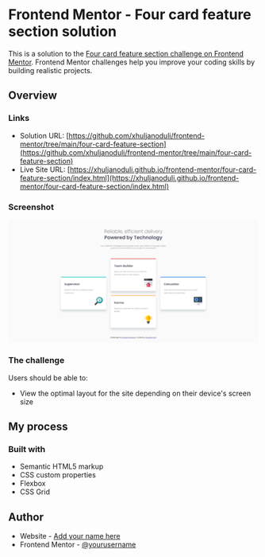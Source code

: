 # Frontend Mentor - Four card feature section solution

This is a solution to the [Four card feature section challenge on Frontend Mentor](https://www.frontendmentor.io/challenges/four-card-feature-section-weK1eFYK). Frontend Mentor challenges help you improve your coding skills by building realistic projects.

## Overview

### Links

- Solution URL: [https://github.com/xhuljanoduli/frontend-mentor/tree/main/four-card-feature-section](https://github.com/xhuljanoduli/frontend-mentor/tree/main/four-card-feature-section)
- Live Site URL: [https://xhuljanoduli.github.io/frontend-mentor/four-card-feature-section/index.html](https://xhuljanoduli.github.io/frontend-mentor/four-card-feature-section/index.html)

### Screenshot

![](./images/solution.png)

### The challenge

Users should be able to:

- View the optimal layout for the site depending on their device's screen size

## My process

### Built with

- Semantic HTML5 markup
- CSS custom properties
- Flexbox
- CSS Grid

## Author

- Website - [Add your name here](https://www.your-site.com)
- Frontend Mentor - [@yourusername](https://www.frontendmentor.io/profile/yourusername)
